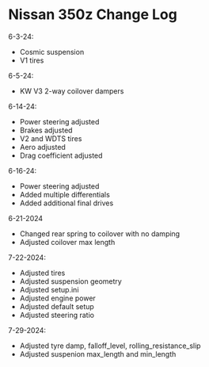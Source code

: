 # Nissan 350z Change Log

6-3-24:
- Cosmic suspension
- V1 tires

6-5-24:
- KW V3 2-way coilover dampers

6-14-24:
- Power steering adjusted
- Brakes adjusted
- V2 and WDTS tires
- Aero adjusted
- Drag coefficient adjusted

6-16-24:
- Power steering adjusted
- Added multiple differentials
- Added additional final drives

6-21-2024
- Changed rear spring to coilover with no damping
- Adjusted coilover max length

7-22-2024:
- Adjusted tires
- Adjusted suspension geometry
- Adjusted setup.ini
- Adjusted engine power
- Adjusted default setup
- Adjusted steering ratio

7-29-2024:
- Adjusted tyre damp, falloff_level, rolling_resistance_slip
- Adjusted suspenion max_length and min_length